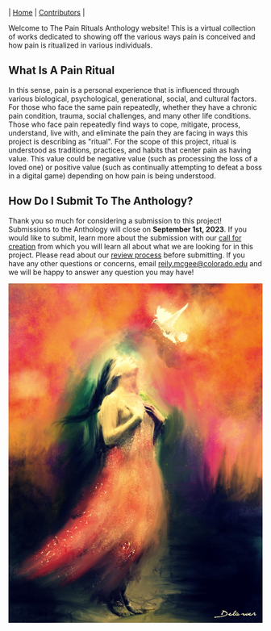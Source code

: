 | [Home](https://rkjmcgee.github.io/The-Pain-Rituals-Anthology/) | [Contributors](https://rkjmcgee.github.io/The-Pain-Rituals-Anthology/Contributors) | 

Welcome to The Pain Rituals Anthology website! This is a virtual collection of works dedicated to showing off the various ways pain is conceived and how pain is ritualized in various individuals. 

## **What Is A Pain Ritual**
In this sense, pain is a personal experience that is influenced through various biological, psychological, generational, social, and cultural factors. For those who face the same pain repeatedly, whether they have a chronic pain condition, trauma, social challenges, and many other life conditions. Those who face pain repeatedly find ways to cope, mitigate, process, understand, live with, and eliminate the pain they are facing in ways this project is describing as "ritual". For the scope of this project, ritual is understood as traditions, practices, and habits that center pain as having value. This value could be negative value (such as processing the loss of a loved one) or positive value (such as continually attempting to defeat a boss in a digital game) depending on how pain is being understood. 

## **How Do I Submit To The Anthology?**
Thank you so much for considering a submission to this project! Submissions to the Anthology will close on **September 1st, 2023**. If you would like to submit, learn more about the submission with our [call for creation](https://docs.google.com/forms/d/e/1FAIpQLSe5tlTnk6k3N_70TEcg_cMTO5HAnKSBTcCRUlH4enPmNH2JEQ/viewform) from which you will learn all about what we are looking for in this project. Please read about our [review process](https://docs.google.com/document/d/1G0TtlNbHX-6UfpbeNCBXCIGftAE-m_OpNM9oj_YQWbg/edit?usp=sharing) before submitting. If you have any other questions or concerns, email reily.mcgee@colorado.edu and we will be happy to answer any question you may have!

<img src="https://github.com/RKJMcGee/The-Pain-Rituals-Anthology/blob/e298dfe16c037a222d0f00296bedfc1a0d388c0f/assets/OmarDelawarHopeDespiteThePain.jpg" style="display: block; margin: auto;" />
